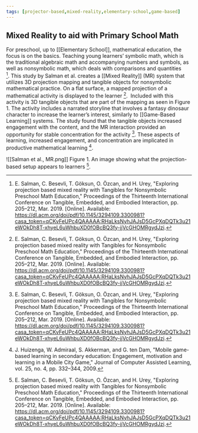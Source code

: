 ```yaml
---
tags: [projector-based,mixed-reality,elementary-school,game-based]
---
```


## Mixed Reality to aid with Primary School Math

For preschool, up to [[Elementary School]], mathematical education, the focus is on the basics. Teaching young learners’ symbolic math, which is the traditional algebraic math and accompanying numbers and symbols, as well as nonsymbolic math, which deals with comparisons and quantities [^1]. This study by Salman et al. creates a [[Mixed Reality]] (MR) system that utilizes 3D projection mapping and tangible objects for nonsymbolic mathematical practice. On a flat surface, a mapped projection of a mathematical activity is displayed to the learner [^1].  Included with this activity is 3D tangible objects that are part of the mapping as seen in Figure 1. The activity includes a narrated storyline that involves a fantasy dinosaur character to increase the learner’s interest, similarly to [[Game-Based Learning]] systems. The study found that the tangible objects increased engagement with the content, and the MR interaction provided an opportunity for stable concentration for the activity [^1]. These aspects of learning, increased engagement, and concentration are implicated in productive mathematical learning [^2].

![[Salman et al., MR.png]]
Figure 1.  An image showing what the projection-based setup appears to learners [^1].

[^1]: E. Salman, C. Besevli, T. Göksun, O. Özcan, and H. Urey, "Exploring projection based mixed reality with Tangibles for Nonsymbolic Preschool Math Education," Proceedings of the Thirteenth International Conference on Tangible, Embedded, and Embodied Interaction, pp. 205–212, Mar. 2019. \[Online\]. Available: https://dl.acm.org/doi/pdf/10.1145/3294109.3300981?casa_token=qCKvFeUPc4QAAAAA:RHaLksNyhJAJsD5GcPXqDQTk3u21eWOkDh8T-xhyeL6uWhbuXD0fOBcBQ3fy-jjVcGHOMRgydJzi.
[^2]: J. Huizenga, W. Admiraal, S. Akkerman, and G. ten Dam, "Mobile game-based learning in secondary education: Engagement, motivation and learning in a Mobile City Game," Journal of Computer Assisted Learning, vol. 25, no. 4, pp. 332–344, 2009.